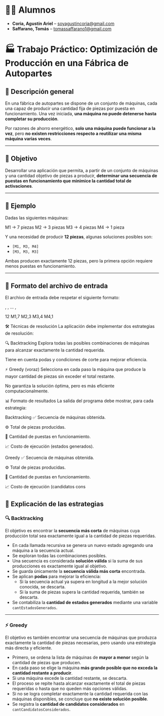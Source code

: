 # 🧑‍🎓 Alumnos

- **Coria, Agustín Ariel** – [soyagustincoria@gmail.com](mailto:soyagustincoria@gmail.com)  
- **Saffarano, Tomás** – [tomassaffarano1@gmail.com](mailto:tomassaffarano1@gmail.com)


# 🏭 Trabajo Práctico: Optimización de Producción en una Fábrica de Autopartes

## 📘 Descripción general

En una fábrica de autopartes se dispone de un conjunto de máquinas, cada una capaz de producir una cantidad fija de piezas por puesta en funcionamiento. Una vez iniciada, **una máquina no puede detenerse hasta completar su producción**.

Por razones de ahorro energético, **solo una máquina puede funcionar a la vez**, pero **no existen restricciones respecto a reutilizar una misma máquina varias veces**.

---

## 🎯 Objetivo

Desarrollar una aplicación que permita, a partir de un conjunto de máquinas y una cantidad objetivo de piezas a producir, **determinar una secuencia de puestas en funcionamiento que minimice la cantidad total de activaciones**.

---

## 🧩 Ejemplo

Dadas las siguientes máquinas:

M1 → 7 piezas
M2 → 3 piezas
M3 → 4 piezas
M4 → 1 pieza

Y una necesidad de producir **12 piezas**, algunas soluciones posibles son:

- `[M1, M3, M4]`  
- `[M3, M3, M3]`  

Ambas producen exactamente 12 piezas, pero la primera opción requiere menos puestas en funcionamiento.

---

## 🧾 Formato del archivo de entrada

El archivo de entrada debe respetar el siguiente formato:

<ObjetivoTotalDePiezas> <NombreMaquina1>,<CantidadPiezas1> <NombreMaquina2>,<CantidadPiezas2> ... <NombreMaquinaN>,<CantidadPiezasN>

12
M1,7
M2,3
M3,4
M4,1

🛠 Técnicas de resolución
La aplicación debe implementar dos estrategias de resolución:

🔍 Backtracking
Explora todas las posibles combinaciones de máquinas para alcanzar exactamente la cantidad requerida.

Tiene en cuenta podas y condiciones de corte para mejorar eficiencia.

⚡ Greedy (voraz)
Selecciona en cada paso la máquina que produce la mayor cantidad de piezas sin exceder el total restante.

No garantiza la solución óptima, pero es más eficiente computacionalmente.

📊 Formato de resultados
La salida del programa debe mostrar, para cada estrategia:

Backtracking
✅ Secuencia de máquinas obtenida.

⚙️ Total de piezas producidas.

🔁 Cantidad de puestas en funcionamiento.

📈 Costo de ejecución (estados generados).

Greedy
✅ Secuencia de máquinas obtenida.

⚙️ Total de piezas producidas.

🔁 Cantidad de puestas en funcionamiento.

📈 Costo de ejecución (candidatos cons


## 🧠 Explicación de las estrategias

### 🔍 Backtracking

El objetivo es encontrar la **secuencia más corta** de máquinas cuya producción total sea exactamente igual a la cantidad de piezas requeridas.

- En cada llamada recursiva se genera un nuevo estado agregando una máquina a la secuencia actual.
- Se exploran todas las combinaciones posibles.
- Una secuencia es considerada **solución válida** si la suma de sus producciones es exactamente igual al objetivo.
- Se guarda únicamente la **secuencia válida más corta** encontrada.
- Se aplican **podas** para mejorar la eficiencia:
  - Si la secuencia actual ya supera en longitud a la mejor solución conocida, se descarta.
  - Si la suma de piezas supera la cantidad requerida, también se descarta.
- Se contabiliza la **cantidad de estados generados** mediante una variable `cantEstadosGenerados`.

---

### ⚡ Greedy

El objetivo es también encontrar una secuencia de máquinas que produzca exactamente la cantidad de piezas necesarias, pero usando una estrategia más directa y eficiente.

- Primero, se ordena la lista de máquinas de **mayor a menor** según la cantidad de piezas que producen.
- En cada paso se elige la máquina **más grande posible que no exceda la cantidad restante a producir**.
- Si una máquina excede la cantidad restante, se descarta.
- El proceso se repite hasta alcanzar exactamente el total de piezas requeridas o hasta que no queden más opciones válidas.
- Si no se logra completar exactamente la cantidad requerida con las máquinas disponibles, se concluye que **no existe solución posible**.
- Se registra la **cantidad de candidatos considerados** en `cantCandidatosConsiderados`.
 


